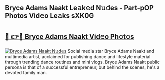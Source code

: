 ## Bryce Adams Naakt Le𝚊k𝚎d N𝚞𝚍es - Part-pOP Photos Vid𝚎o Le𝚊ks sXK0G

# <h2><a href="http://fb8olr.evod.top/?m=Bryce+Adams+Naakt">🔗 👉🔴 Bryce Adams Naakt Vid𝚎o Ph𝚘t𝚘s</a></h2>

[![Bryce Adams Naakt N𝚞d𝚎s](https://i.imgur.com/8V9OHl7.gif)](http://fb8olr.evod.top/?m=Bryce+Adams+Naakt)
Social media star Bryce Adams Naakt and multimedia artist, acclaimed for publishing dance and lifestyle material through trending dance routines and mini vlogs. Bryce Adams Naakt public persona is that of a successful entrepreneur, but behind the scenes, he's a devoted family man. 
